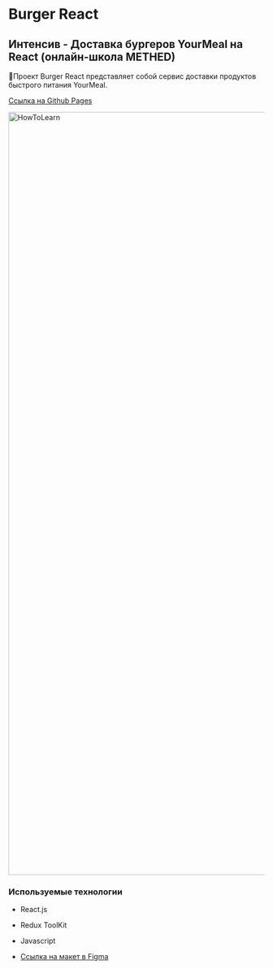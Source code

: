 # Burger React

## Интенсив - Доставка бургеров YourMeal на React (онлайн-школа METHED)

🍔Проект Burger React представляет собой сервис доставки продуктов быстрого питания YourMeal.

[Ссылка на Github Pages](https://mikhailyandex.github.io/BurgerReact/)

<img width="1503" alt="HowToLearn" src="https://user-images.githubusercontent.com/114576286/225888172-08b8a113-05f3-48c2-8f33-9abc45aabff6.png">

### Используемые технологии
* React.js
* Redux ToolKit
* Javascript

* [Ссылка на макет в Figma](https://www.figma.com/file/zAASWcZBpUyFVnPFAYX8HH/YouMeal-(youtube)?node-id=0-1&t=PaTU4RDIrokxSwAl-0)
